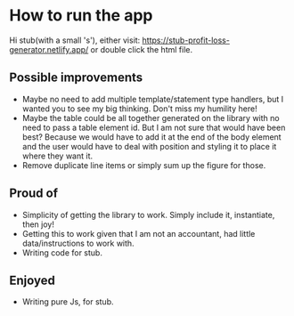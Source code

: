 # How to run the app

Hi stub(with a small 's'), either visit: https://stub-profit-loss-generator.netlify.app/ or double click the html file.

## Possible improvements

- Maybe no need to add multiple template/statement type handlers, but I wanted you to see my big thinking. Don't miss my humility here!
- Maybe the table could be all together generated on the library with no need to pass a table element id. But I am not sure that would have been best? Because we would have to add it at the end of the body element and the user would have to deal with position and styling it to place it where they want it.
- Remove duplicate line items or simply sum up the figure for those.

## Proud of

- Simplicity of getting the library to work. Simply include it, instantiate, then joy!
- Getting this to work given that I am not an accountant, had little data/instructions to work with.
- Writing code for stub.

## Enjoyed

- Writing pure Js, for stub.
